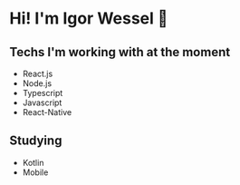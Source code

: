 <h1>Hi! I'm Igor Wessel  👋</h1> 

## Techs I'm working with at the moment

- React.js
- Node.js
- Typescript
- Javascript
- React-Native

## Studying

- Kotlin
- Mobile

